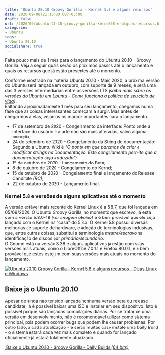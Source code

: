 ```yaml
---
title: 'Ubuntu 20.10 Groovy Gorilla - Kernel 5.8 e alguns recursos'
date: 2020-09-08T21:16:00.007-03:00
draft: false
url: /2020/09/ubuntu-20-10-groovy-gorilla-kernel58-e-alguns-recursos.html
categories:
- Ubuntu
tags: 
- Ubuntu 20.10
socialshare: true
---
```



Falta pouco mais de 1 mês para o lançamento do Ubuntu 20.10 - Groovy Gorilla. Veja a seguir quais serão os próximos passos até o lançamento e quais os recursos que já estão presentes até o momento.  

<!--more-->

Conforme mostrado na matéria [Ubuntu 20.10 - Maio 2020](https://info.wsouza.com.br/2020/05/ubuntu-2010-maio-2020.html), a próxima versão do Ubuntu será lançada em outubro, com suporte de 9 meses, e será uma das 3 versões intermediárias entre as versões LTS _(saiba mais sobre as versões do Ubuntu em [Ubuntu - Como funciona a política de seu ciclo de vida](https://info.wsouza.com.br/2019/03/ubuntu-como-funciona-politica-de-seu-ciclo-de-vida.html))_.  
Faltando aproximadamente 1 mês para seu lançamento, chegamos numa fase que as coisas interessantes começam a surgir. Mas antes de chegarmos à elas, vejamos os marcos importantes para o lançamento.  

*   17 de setembro de 2020 - Congelamento da interface: Ponto onde a interface do usuário e a arte não são mais alteradas, salvo alguma exceção;
*   24 de setembro de 2020 - Congelamento da String de documentação: Segundo a Ubuntu Wiki é _"O ponto em que paramos de criar e modificar strings na Documentação. Este congelamento permite que a documentação seja traduzida";_
*   1º de outubro de 2020 - Lançamento do Beta;
*   8 de outubro de 2020 - Congelamento do Kernel;
*   15 de outubro de 2020 - Congelamento final e lançamento do Release Canditate _(RC)_;
*   22 de outubro de 2020 - Lançamento final.

  

### Kernel 5.8 e versões de alguns aplicativos até o momento

  
A versão estável mais recente do Kernel Linux é a 5.8.7, que foi lançada em 05/09/2020. O Ubuntu Groovy Gorilla, no momento que escrevo, já está com a versão 5.8.0-18 _(ver imagem abaixo)_ e é bem provável que ele seja lançado com o Kernel na "casa" do 5.8.x. O Kernel 5.8 possui diversas melhorias de suporte de hardware, e adoção de terminologias inclusivas, que, entre outras coisas, substitui a terminologia _mestre/escravo_ na identificação de discos por _primário/secundário_.  
O Gnome está na versão 3.38 e alguns aplicativos já estão com suas versões mais atuais, como o LibreOffice 7.0.1.1 e Firefox 80.0.1, e é bem provável que estes estejam com suas versões mais atuais no momento do lançamento.  
  

[![Ubuntu 20.10 Groovy Gorilla - Kernel 5.8 e alguns recursos - Dicas Linux e Windows](https://1.bp.blogspot.com/-J_tRUE-gIs8/X1gUqCHawVI/AAAAAAAAQBs/fKYJ43iG_MsFwOYYSO6B8rnGQA1obxnGgCNcBGAsYHQ/w640-h387/Neofetch.png "Ubuntu 20.10 Groovy Gorilla - Kernel 5.8 e alguns recursos - Dicas Linux e Windows")](https://1.bp.blogspot.com/-J_tRUE-gIs8/X1gUqCHawVI/AAAAAAAAQBs/fKYJ43iG_MsFwOYYSO6B8rnGQA1obxnGgCNcBGAsYHQ/s790/Neofetch.png)

  

## Baixe já o Ubuntu 20.10

  
Apesar de ainda não ter sido lançada nenhuma versão beta ou release candidate, já é possível baixar uma ISO e instalar em seu dispositivo. Isto é possível porque são lançadas compilações diárias. Por se tratar de uma versão em desenvolvimento, não é recomendável utilizar como sistema principal, pois podem ocorrer bugs que podem lhe causar problemas. Por outro lado, a cada atualização - e serão muitas caso instale uma Daily Build - o sistema estará cada vez mais completo e quando for lançado oficialmente já estará totalmente atualizado.  
  

[ Baixe o Ubuntu 20.10 - Groovy Gorilla - Daily Builds _(64 bits)_](http://cdimage.ubuntu.com/daily-live/current/groovy-desktop-amd64.iso)
